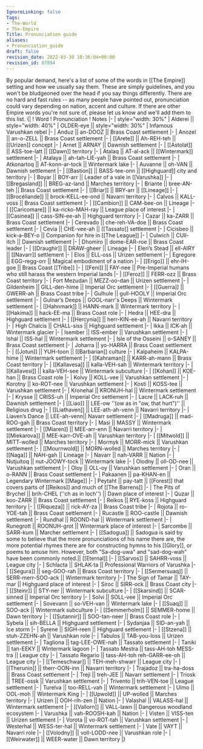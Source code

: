 ```yaml
---
IgnoreLinking: false
Tags:
- The-World
- The-Empire
Title: Pronunciation guide
aliases:
- Pronunciation_guide
draft: false
revision_date: 2022-03-30 10:36:04+00:00
revision_id: 87894
---
```


By popular demand, here's a list of some of the words in [[The Empire]] setting and how we usually say them.
These are simply guidelines, and you won't be bludgeoned over the head if you say things differently. There are no hard and fast rules -- as many people have pointed out, pronunciation could vary depending on nation, accent and culture.
If there are other Empire words you're not sure of, please let us know and we'll add them to this list.
{|
! Word 
! Pronunciation 
! Notes
|-
| style="width: 30%" |  Alderei || style="width: 40%" | OLDER-eye || style="width: 30%" | Infamous Varushkan rebel
|-
| Anduz || an-DOOZ || Brass Coast settlement
|-
| Anozel || an-o-ZELL || Brass Coast settlement
|-
| [[Arete]] || Ah-REH-teh || [[Urizen]] concept
|-
| Arnet || ARNAY || Dawnish settlement
|-
| [[Astolat]] || ASS-toe-latt || [[Dawn]] territory
|-
| Atalaq || AT-al-ack || [[Wintermark]] settlement
|-
| Atalaya || ah-tah-LIE-yah || Brass Coast settlement
|-
| Atkonartoq || AT-konn-ar-tock || Wintermark lake
|-
| Auvanne || oh-VAN || Dawnish settlement
|-
| [[Bastion]] || BASS-tee-onn || [[Highguard]] city and territory
|-
| Boyar || BOY-arr || Leader of a vale in [[Varushka]]
|-
| [[Bregasland]] || BREG-az-land || Marches territory
|-
| Briante || bree-AN-teh || Brass Coast settlement
|-
| [[Briar]] || BRY-arr || [[Lineage]]
|-
| [[Brocéliande]] || brock-KELL-ee-ond || Navarri territory
|-
| Calvos || KALL-voss || Brass Coast settlement
|-
| [[Cambion]] || CAM-bee-on || Lineage
|-
| [[Caricomare]] || ka-ricko-MAH-ray || League place of interest
|-
| [[Casinea]] || cass-SIN-ee-ah || Highguard territory
|-
| Cazar || ka-ZARR || Brass Coast settlement
|-
| Cerevado || che-reh-VA-doe || Brass Coast settlement
|-
| Cevia || CHE-vee-ah || [[Tassato]] settlement
|-
| Cicisbeo || kick-a-BEY-o || Companion for hire in [[The League]]
|-
| Culwich || CUll-itch || Dawnish settlement
|-
| Dhomiro || dome-EAR-roe || Brass Coast leader
|-
| [[Draughir]] || DRAW-gheer || Lineage
|-
| Eleri’s Stead || ell-AIRY || [[Navarr]] settlement
|-
| Elos || ELL-oss || Urizen settlement
|-
| Egregore || EGG-regg-orr || Magical embodiment of a nation
|-
| [[Erigo]] || ehr-IH-goe || Brass Coast [[Tribe]]
|-
| [[Feni]] || FAY-nee || Pre-Imperial humans who still harass the western Imperial lands
|-
| [[Feroz]] || FERR-ozz || Brass Coast territory
|-
| Fort Mezudan || MEZZ-oo-dan || Urizen settlement
|-
| Gildenheim || GILL-den-hime || Imperial Orc settlement
|-
| [[Guerra]] || GWERR-ah || Brass Coast tribe
|-
| Gulhule || gull-HOOLY || Imperial Orc settlement
|-
| Gulnar’s Deeps || GOOL-narr's Deeps || Wintermark settlement
|-
| [[Hahnmark]] || HANN-mark || Wintermark territory
|-
| [[Hakima]] || hack-EE-ma || Brass Coast role
|-
| Hedra || HEE-dra || Highguard settlement
|-
| [[Hercynia]] || herr-KIN-ee-ah || Navarri territory
|-
| High Chalcis || CHALL-siss || Highguard settlement
|-
| Ikka || ICK-ah || Wintermark glacier
|-
| Isember || ISS-ember || Varushkan settlement
|-
| Ishal || ISS-hal || Wintermark settlement
|-
| Isle of the Osseini || o-SANEY || Brass Coast settlement
|-
| Joharra || yo-HARRA || Brass Coast settlement
|-
| [[Jotun]] || YUH-toon || [[Barbarian]] culture
|-
| Kalpaheim || KALPA-hime || Wintermark settlement 
|-
| [[Kahraman]] || KARR-ah-mann || Brass Coast territory
|-
| [[Kallavesa]] || kalla-VEH-sah || Wintermark territory
|-
| [[Kallavesi]] || kalla-VEH-see || Wintermark subculture
|-
| [[Kohan]] || KOE-han || Brass Coast role
|-
| Kolvy || KOLL-vee || Varushkan settlement
|-
| Korotny || ko-ROT-nee || Varushkan settlement
|-
| Kosti || KOSS-tee || Varushkan settlement
|-
| Kronehal || KRONUH-hal || Wintermark settlement
|-
| Krysse || CRISS-uh || Imperial Orc settlement
|-
| Lacre || LACK-ruh || Dawnish settlement
|-
| [[Liao]] || LEE-ow   ''(ow as in "ow, that hurt")'' || Religious drug
|-
| [[Liathaven]] || LEE-ath-ah-venn || Navarri territory
|-
| Liaven’s Dance || LEE-ah-venn|| Navarr settlement
|-
| [[Madruga]] || mad-ROO-gah || Brass Coast territory
|-
| Masi || MASSY || Wintermark settlement 
|-
| [[Miaren]] || MEE-arr-enn || Navarri territory
|-
| [[Miekarova]] || MEE-karr-OVE-ah || Varushkan territory
|-
| [[Mitwold]] || MITT-wolled || Marches territory
|-
| Mormyk || MORR-mick || Varushkan settlement
|-
| [[Mournwold]] || MORN-wolled || Marches territory
|-
| [[Naga]] || NAH-gah || Lineage
|-
| Navarr || nah-VARR || Nation
|-
| Nutjuitoq || nut-JOOWY-tock || Wintermark lake
|-
| Olodny || oll-OD-nee || Varushkan settlement
|-
| Oloy || OLL-oy || Varushkan settlement
|-
| Oran || o-RANN || Brass Coast settlement
|-
| Pakaanen || pa-KHAN-en || Legendary Wintermark [[Mage]]
|-
| Peytaht || pay-tatt || [[Forest]] that covers parts of [[Reikos]] and much of [[The Barrens]]
|-
| The Pits of Brychel || brih-CHEL (''ch as in loch'') || Dawn place of interest
|-
| Quzar || koo-ZARR || Brass Coast settlement
|-
| Reikos || RYE-koss || Highguard territory
|-
| [[Riqueza]] || rick-AY-za || Brass Coast tribe
|-
| Rojota || ro-YOE-tah || Brass Coast settlement
|-
| Rucastle || ROO-castle || Dawnish settlement
|-
| Rundhal || ROOND-hal || Wintermark settlement
|-
| Runegrott || ROONUH-grot || Wintermark place of interest
|-
| Sarcombe || SARR-kum || Marcher settlement
|-
| [[Sadogua]] || Sadogua is said by some to believe that the more pronunciations of his name there are, the more potential rhymes there are for constructing hymns to his [[Glory]], or poems to amuse him. However, both "Sa-dog-uwa" and "sad-dog-wah" have been commonly noted.|| [[Eternal]]
|-
| [[Sarvos]] || SAHRR-voss || League city
|-
| Schlacta || SHLAK-ta || Professional Warriors of Varushka
|-
| [[Segura]] || seg-GOO-rah || Brass Coast territory
|-
| [[Sermersuaq]] || SERR-merr-SOO-ack || Wintermark territory
|-
| The Sign of Tamar || TAY-mar || Highguard place of interest
|-
| Siroc || SIRR-ock || Brass Coast city
|-
| [[Steinr]] || STY-ner || Wintermark subculture
|-
| [[Skarsind]] || SCAR-sinned || Imperial Orc territory
|-
| Solvi || SOLL-vee || Imperial Orc settlement
|-
| Sovevann || so-VEH-van || Wintermark lake
|-
| [[Suaq]] || SOO-ack || Wintermark subculture
|-
| [[Semmerholm]] || SEMMER-home || Dawn territory
|-
| [[Sutannir]] || SOO-tan-neer || Brass Coast role
|-
| Sybela || sih-BELLA || Highguard settlement
|-
| Sydanjaa || SID-an-yah || Ice storm
|-
| Syrene || SIGH-reen || Highguard settlement
|-
| [[Stzena]] || stuh-ZZEHN-ah || Varushkan role
|-
| Tabulos || TAB-you-loss || Urizen settlement
|-
| Tagliona || tag-LEE-OWE-nah || Tassato settlement
|-
| Taniki || tan-EEKY || Wintermark lagoon
|-
| Tassato Mestra || tass-AH-toh MESS-tra || League city
|-
| Tassato Regario || tass-AH-toh reh-GARR-ee-oh || League city
|-
| [[Temeschwar]] || TEH-meh-shwarr || League city
|-
| [[Therunin]] || therr-OON-inn || Navarri territory
|-
| Trajadoz || tra-ha-doss || Brass Coast settlement
|-
| Treji || treh-JEE || Navarr settlement
|-
| Triosk || TREE-ossk || Varushkan settlement
|-
| Trivento || trih-VEN-toe || League settlement
|-
| Turelva || too-RELL-vah || Wintermark settlement 
|-
| Ulmo || OOL-moh || Wintermark King 
|-
| [[Upwold]] || UP-wolled || Marches territory
|-
| Urizen || OOH-rih-zen || Nation
|-
| Valashal || VALASS-hal || Wintermark settlement
|-
| [[Vallorn]] || VALL-lawn || Dangerous woodland ecosystem
|-
| Varushka || vah-ROOSH-kah || Nation
|-
| Visten || VISS-ten || Urizen settlement
|-
| Vorota || vo-ROT-tah || Varushkan settlement
|-
| Westerhal || WESS-ter-hal || Wintermark settlement
|-
| Vate || VAYT || Navarri role
|- 
| [[Volodny]] || voll-LODD-nee || Varushkan role
|-
| [[Weirwater]] || WEER-water || Dawn territory
|}